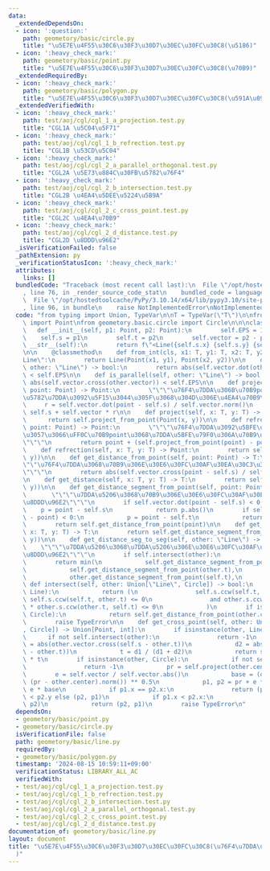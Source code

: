 ```yaml
---
data:
  _extendedDependsOn:
  - icon: ':question:'
    path: geometory/basic/circle.py
    title: "\u5E7E\u4F55\u30C6\u30F3\u30D7\u30EC\u30FC\u30C8(\u5186)"
  - icon: ':heavy_check_mark:'
    path: geometory/basic/point.py
    title: "\u5E7E\u4F55\u30C6\u30F3\u30D7\u30EC\u30FC\u30C8(\u70B9)"
  _extendedRequiredBy:
  - icon: ':heavy_check_mark:'
    path: geometory/basic/polygon.py
    title: "\u5E7E\u4F55\u30C6\u30F3\u30D7\u30EC\u30FC\u30C8(\u591A\u89D2\u5F62)"
  _extendedVerifiedWith:
  - icon: ':heavy_check_mark:'
    path: test/aoj/cgl/cgl_1_a_projection.test.py
    title: "CGL1A \u5C04\u5F71"
  - icon: ':heavy_check_mark:'
    path: test/aoj/cgl/cgl_1_b_refrection.test.py
    title: "CGL1B \u53CD\u5C04"
  - icon: ':heavy_check_mark:'
    path: test/aoj/cgl/cgl_2_a_parallel_orthogonal.test.py
    title: "CGL2A \u5E73\u884C\u30FB\u5782\u76F4"
  - icon: ':heavy_check_mark:'
    path: test/aoj/cgl/cgl_2_b_intersection.test.py
    title: "CGL2B \u4EA4\u5DEE\u5224\u5B9A"
  - icon: ':heavy_check_mark:'
    path: test/aoj/cgl/cgl_2_c_cross_point.test.py
    title: "CGL2C \u4EA4\u70B9"
  - icon: ':heavy_check_mark:'
    path: test/aoj/cgl/cgl_2_d_distance.test.py
    title: "CGL2D \u8DDD\u96E2"
  _isVerificationFailed: false
  _pathExtension: py
  _verificationStatusIcon: ':heavy_check_mark:'
  attributes:
    links: []
  bundledCode: "Traceback (most recent call last):\n  File \"/opt/hostedtoolcache/PyPy/3.10.14/x64/lib/pypy3.10/site-packages/onlinejudge_verify/documentation/build.py\"\
    , line 76, in _render_source_code_stat\n    bundled_code = language.bundle(\n\
    \  File \"/opt/hostedtoolcache/PyPy/3.10.14/x64/lib/pypy3.10/site-packages/onlinejudge_verify/languages/python.py\"\
    , line 96, in bundle\n    raise NotImplementedError\nNotImplementedError\n"
  code: "from typing import Union, TypeVar\n\nT = TypeVar(\"T\")\n\nfrom geometory.basic.point\
    \ import Point\nfrom geometory.basic.circle import Circle\n\n\nclass Line:\n \
    \   def __init__(self, p1: Point, p2: Point):\n        self.EPS = 1e-10\n    \
    \    self.s = p1\n        self.t = p2\n        self.vector = p2 - p1\n\n    def\
    \ __str__(self):\n        return f\"<Line({self.s.x} {self.s.y} {self.t.x} {self.t.y})>\"\
    \n\n    @classmethod\n    def from_int(cls, x1: T, y1: T, x2: T, y2: T) -> \"\
    Line\":\n        return Line(Point(x1, y1), Point(x2, y2))\n\n    def is_orthogonal(self,\
    \ other: \"Line\") -> bool:\n        return abs(self.vector.dot(other.vector))\
    \ < self.EPS\n\n    def is_parallel(self, other: \"Line\") -> bool:\n        return\
    \ abs(self.vector.cross(other.vector)) < self.EPS\n\n    def project_from_point(self,\
    \ point: Point) -> Point:\n        \"\"\"\u76F4\u7DDA\u306B\u70B9point\u304B\u3089\
    \u5782\u7DDA\u3092\u5F15\u3044\u305F\u3068\u304D\u306E\u4EA4\u70B9\"\"\"\n   \
    \     r = self.vector.dot(point - self.s) / self.vector.norm()\n        return\
    \ self.s + self.vector * r\n\n    def project(self, x: T, y: T) -> Point:\n  \
    \      return self.project_from_point(Point(x, y))\n\n    def refrection_from_point(self,\
    \ point: Point) -> Point:\n        \"\"\"\u76F4\u7DDA\u3092\u5BFE\u79F0\u8EF8\u3068\
    \u3057\u3066\uFF0C\u70B9point\u3068\u7DDA\u5BFE\u79F0\u306A\u70B9\u306E\u5EA7\u6A19\
    \"\"\"\n        return point + (self.project_from_point(point) - point) * 2\n\n\
    \    def refrection(self, x: T, y: T) -> Point:\n        return self.refrection_from_point(Point(x,\
    \ y))\n\n    def get_distance_from_point(self, point: Point) -> T:\n        \"\
    \"\"\u76F4\u7DDA\u3068\u70B9\u306E\u30E6\u30FC\u30AF\u30EA\u30C3\u30C9\u8DDD\u96E2\
    \"\"\"\n        return abs(self.vector.cross(point - self.s) / self.vector.abs())\n\
    \n    def get_distance(self, x: T, y: T) -> T:\n        return self.get_distance_from_point(Point(x,\
    \ y))\n\n    def get_distance_segment_from_point(self, point: Point) -> T:\n \
    \       \"\"\"\u7DDA\u5206\u3068\u70B9\u306E\u30E6\u30FC\u30AF\u30EA\u30C3\u30C9\
    \u8DDD\u96E2\"\"\"\n        if self.vector.dot(point - self.s) < 0:\n        \
    \    p = point - self.s\n            return p.abs()\n        if self.vector.dot(self.t\
    \ - point) < 0:\n            p = point - self.t\n            return p.abs()\n\
    \        return self.get_distance_from_point(point)\n\n    def get_distance_segment(self,\
    \ x: T, y: T) -> T:\n        return self.get_distance_segment_from_point(Point(x,\
    \ y))\n\n    def get_distance_seg_to_seg(self, other: \"Line\") -> int:\n    \
    \    \"\"\"\u7DDA\u5206\u3068\u7DDA\u5206\u306E\u30E6\u30FC\u30AF\u30EA\u30C3\u30C9\
    \u8DDD\u96E2\"\"\"\n        if self.intersect(other):\n            return 0\n\
    \        return min(\n            self.get_distance_segment_from_point(other.s),\n\
    \            self.get_distance_segment_from_point(other.t),\n            other.get_distance_segment_from_point(self.s),\n\
    \            other.get_distance_segment_from_point(self.t),\n        )\n\n   \
    \ def intersect(self, other: Union[\"Line\", Circle]) -> bool:\n        if isinstance(other,\
    \ Line):\n            return (\n                self.s.ccw(self.t, other.s) *\
    \ self.s.ccw(self.t, other.t) <= 0\n                and other.s.ccw(other.t, self.s)\
    \ * other.s.ccw(other.t, self.t) <= 0\n            )\n        if isinstance(other,\
    \ Circle):\n            return self.get_distance_from_point(other.center) <= other.r\n\
    \        raise TypeError\n\n    def get_cross_point(self, other: Union[\"Line\"\
    , Circle]) -> Union[Point, int]:\n        if isinstance(other, Line):\n      \
    \      if not self.intersect(other):\n                return -1\n            d1\
    \ = abs(other.vector.cross(self.s - other.t))\n            d2 = abs(other.vector.cross(self.t\
    \ - other.t))\n            t = d1 / (d1 + d2)\n            return self.s + (self.vector)\
    \ * t\n        if isinstance(other, Circle):\n            if not self.intersect(other):\n\
    \                return -1\n            pr = self.project(other.center)\n    \
    \        e = self.vector / self.vector.abs()\n            base = (other.r**2 -\
    \ (pr - other.center).norm()) ** 0.5\n            p1, p2 = pr + e * base, pr -\
    \ e * base\n            if p1.x == p2.x:\n                return (p1, p2) if p1.y\
    \ < p2.y else (p2, p1)\n            if p1.x < p2.x:\n                return (p1,\
    \ p2)\n            return (p2, p1)\n        raise TypeError\n"
  dependsOn:
  - geometory/basic/point.py
  - geometory/basic/circle.py
  isVerificationFile: false
  path: geometory/basic/line.py
  requiredBy:
  - geometory/basic/polygon.py
  timestamp: '2024-08-15 10:59:11+09:00'
  verificationStatus: LIBRARY_ALL_AC
  verifiedWith:
  - test/aoj/cgl/cgl_1_a_projection.test.py
  - test/aoj/cgl/cgl_1_b_refrection.test.py
  - test/aoj/cgl/cgl_2_b_intersection.test.py
  - test/aoj/cgl/cgl_2_a_parallel_orthogonal.test.py
  - test/aoj/cgl/cgl_2_c_cross_point.test.py
  - test/aoj/cgl/cgl_2_d_distance.test.py
documentation_of: geometory/basic/line.py
layout: document
title: "\u5E7E\u4F55\u30C6\u30F3\u30D7\u30EC\u30FC\u30C8(\u76F4\u7DDA\u30FB\u7DDA\u5206\
  )"
---
```

